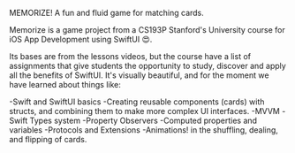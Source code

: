 MEMORIZE! A fun and fluid game for matching cards.

Memorize is a game project from a CS193P Stanford's University course for iOS App Development using SwiftUI 😍.

Its bases are from the lessons videos, but the course have a list of assignments that give students the opportunity to study, discover and apply all the benefits of SwiftUI. It's visually beautiful, and for the moment we have learned about things like:

-Swift and SwiftUI basics
-Creating reusable components (cards) with structs, and combining them to make more complex UI interfaces.
-MVVM
-Swift Types system
-Property Observers
-Computed properties and variables
-Protocols and Extensions
-Animations! in the shuffling, dealing, and flipping of cards.
